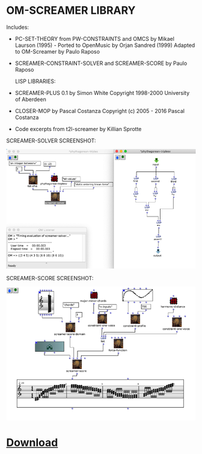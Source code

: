 # OM-SCREAMER LIBRARY

Includes:

* PC-SET-THEORY from PW-CONSTRAINTS and OMCS 
  by Mikael Laurson (1995) - Ported to OpenMusic by Orjan Sandred (1999)
  Adapted to OM-Screamer by Paulo Raposo 
  
  
* SCREAMER-CONSTRAINT-SOLVER and SCREAMER-SCORE by Paulo Raposo

  
  LISP LIBRARIES:
 
  
* SCREAMER-PLUS 0.1 by Simon White
  Copyright 1998-2000 University of Aberdeen 
  
* CLOSER-MOP by Pascal Costanza 
  Copyright (c) 2005 - 2016 Pascal Costanza

* Code excerpts from t2l-screamer by Killian Sprotte

SCREAMER-SOLVER SCREENSHOT:

![alt text](https://github.com/PHRaposo/OM-Screamer/blob/main/screenshot2.png?raw=true)

SCREAMER-SCORE SCREENSHOT:

![alt text](https://github.com/PHRaposo/OM-Screamer/blob/main/screenshot3.png?raw=true)

# [Download](https://github.com/PHRaposo/OM-Screamer/archive/refs/heads/main.zip)


